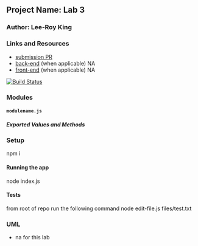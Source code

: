 





## Project Name: Lab 3

### Author: Lee-Roy King

### Links and Resources
* [submission PR](https://github.com/leeroywking-401-advanced-javascript/lab3/pull/3)
* [back-end](https://lap14.herokuapp.com/) (when applicable)  NA
* [front-end](http://xyz.com) (when applicable) NA

[![Build Status](https://www.travis-ci.com/leeroywking-401-advanced-javascript/lab3.svg?branch=master)](https://www.travis-ci.com/leeroywking-401-advanced-javascript/lab3)
### Modules
#### `modulename.js`
##### Exported Values and Methods



### Setup
npm i
#### Running the app

node index.js

  
#### Tests

from root of repo run the following command
node edit-file.js files/test.txt

### UML
* na for this lab